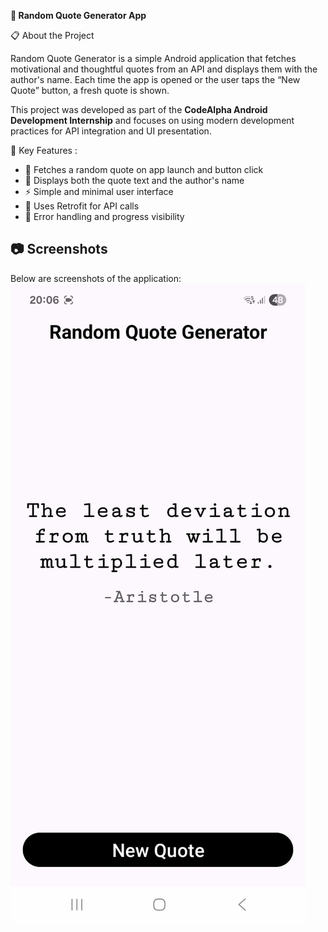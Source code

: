 **💬 Random Quote Generator App**

📋 About the Project

Random Quote Generator is a simple Android application that fetches motivational and thoughtful quotes from an API and displays them with the author's name.
Each time the app is opened or the user taps the “New Quote” button, a fresh quote is shown.

This project was developed as part of the **CodeAlpha Android Development Internship** and focuses on using modern development practices for API integration and UI presentation.

🎯 Key Features :

- 🔄 Fetches a random quote on app launch and button click  
- 👤 Displays both the quote text and the author's name  
- ⚡ Simple and minimal user interface  
- 📡 Uses Retrofit for API calls  
- 🧪 Error handling and progress visibility  

## 📷 Screenshots
Below are screenshots of the application:
![image alt](https://github.com/elmirIsgenderov/codealpha_RandomQuoteGenerator/blob/9be2e5c1292b9e674fa209ad57fa378c61b1f110/WhatsApp%20Image%202025-07-25%20at%2020.22.47.jpeg)
